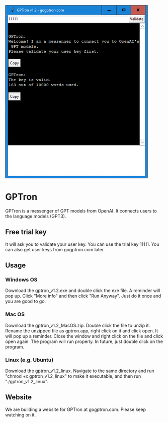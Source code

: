 <img src='interface.png'>

# GPTron
GPTron is a messenger of GPT models from OpenAI. It connects users to the language models (GPT3).

## Free trial key
It will ask you to validate your user key. You can use the trial key 11111. You can also get user keys from gogptron.com later.

## Usage
### Windows OS
Download the gptron_v1.2.exe and double click the exe file. A reminder will pop up. Click "More info" and then click "Run Anyway". Just do it once and you are good to go.
### Mac OS
Download the gptron_v1.2_MacOS.zip. Double click the file to unzip it. Rename the unzipped file as gptron.app, right click on it and click open. It will pop up a reminder. Close the window and right click on the file and click open again. The program will run properly. In future, just double click on the program.
### Linux (e.g. Ubuntu)
Download the gptron_v1.2_linux. Navigate to the same directory and run "chmod +x gptron_v1.2_linux" to make it executable, and then run "./gptron_v1.2_linux".

## Website
We are building a website for GPTron at gogptron.com. Please keep watching on it.
